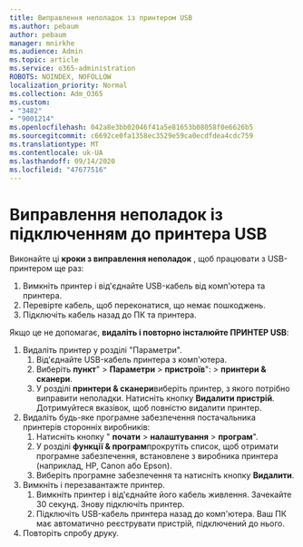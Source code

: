 ```yaml
---
title: Виправлення неполадок із принтером USB
ms.author: pebaum
author: pebaum
manager: mnirkhe
ms.audience: Admin
ms.topic: article
ms.service: o365-administration
ROBOTS: NOINDEX, NOFOLLOW
localization_priority: Normal
ms.collection: Adm_O365
ms.custom:
- "3482"
- "9001214"
ms.openlocfilehash: 042a8e3bb02046f41a5e81653b08058f0e6626b5
ms.sourcegitcommit: c6692ce0fa1358ec3529e59ca0ecdfdea4cdc759
ms.translationtype: MT
ms.contentlocale: uk-UA
ms.lasthandoff: 09/14/2020
ms.locfileid: "47677516"
---
```

# <a name="fix-usb-printer-connection-issues"></a>Виправлення неполадок із підключенням до принтера USB

Виконайте ці **кроки з виправлення неполадок** , щоб працювати з USB-принтером ще раз:

1. Вимкніть принтер і від'єднайте USB-кабель від комп'ютера та принтера.
2. Перевірте кабель, щоб переконатися, що немає пошкоджень.
3. Підключіть кабель назад до ПК та принтера.

Якщо це не допомагає, **видаліть і повторно інсталюйте ПРИНТЕР USB**:

1. Видаліть принтер у розділі "Параметри".
    1. Від'єднайте USB-кабель принтера з комп'ютера.
    2. Виберіть **пункт**"  >  **Параметри**  >  **пристроїв**":  >  **принтери & сканери**.
    3. У розділі **принтери & сканери**виберіть принтер, з якого потрібно виправити неполадки. Натисніть кнопку **Видалити пристрій**. Дотримуйтеся вказівок, щоб повністю видалити принтер.
2. Видаліть будь-яке програмне забезпечення постачальника принтерів сторонніх виробників:
    1. Натисніть кнопку " **почати**  >  **налаштування**  >  **програм**".
    2. У розділі **функції & програм**прокрутіть список, щоб отримати програмне забезпечення, встановлене з виробника принтера (наприклад, HP, Canon або Epson).
    3. Виберіть програмне забезпечення та натисніть кнопку **Видалити**.
3. Вимкніть і перезавантажте принтер.<br>
    1. Вимкніть принтер і від'єднайте його кабель живлення. Зачекайте 30 секунд. Знову підключіть принтер.
    2. Підключіть USB-кабель принтера назад до комп'ютера. Ваш ПК має автоматично реєструвати пристрій, підключений до нього.
4. Повторіть спробу друку.